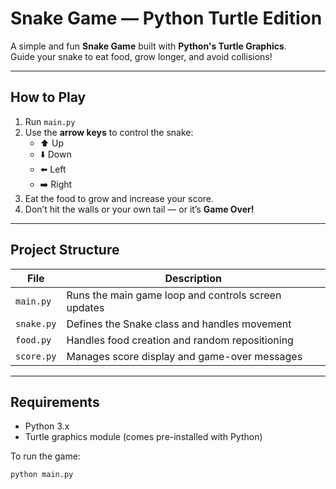 #  Snake Game — Python Turtle Edition

A simple and fun **Snake Game** built with **Python's Turtle Graphics**.  
Guide your snake to eat food, grow longer, and avoid collisions!

---

##  How to Play
1. Run `main.py`
2. Use the **arrow keys** to control the snake:
   - ⬆️ Up  
   - ⬇️ Down  
   - ⬅️ Left  
   - ➡️ Right
3. Eat the food to grow and increase your score.
4. Don’t hit the walls or your own tail — or it’s **Game Over!**

---

##  Project Structure

| File | Description |
|------|--------------|
| `main.py` | Runs the main game loop and controls screen updates |
| `snake.py` | Defines the Snake class and handles movement |
| `food.py` | Handles food creation and random repositioning |
| `score.py` | Manages score display and game-over messages |

---

##  Requirements
- Python 3.x  
- Turtle graphics module (comes pre-installed with Python)

To run the game:
```bash
python main.py

